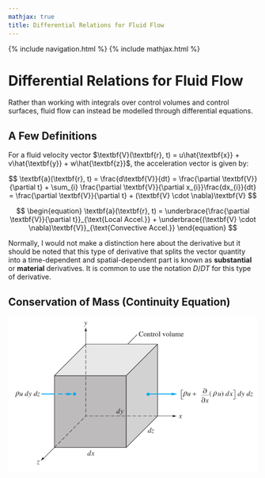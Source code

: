 ```yaml
---
mathjax: true
title: Differential Relations for Fluid Flow
---
```

{% include navigation.html %}
{% include mathjax.html %}

# Differential Relations for Fluid Flow

Rather than working with integrals over control volumes and control surfaces, fluid flow can instead be modelled through differential equations.

## A Few Definitions

For a fluid velocity vector $\textbf{V}(\textbf{r}, t) = u\hat{\textbf{x}} + v\hat{\textbf{y}} + w\hat{\textbf{z}}$, the acceleration vector is given by:

$$ \textbf{a}(\textbf{r}, t) = \frac{d\textbf{V}}{dt} = \frac{\partial \textbf{V}}{\partial t} + \sum_{i} \frac{\partial \textbf{V}}{\partial x_{i}}\frac{dx_{i}}{dt} =  \frac{\partial \textbf{V}}{\partial t} + (\textbf{V} \cdot \nabla)\textbf{V} $$

$$ \begin{equation} \textbf{a}(\textbf{r}, t) =  \underbrace{\frac{\partial \textbf{V}}{\partial t}}_{\text{Local Accel.}} + \underbrace{(\textbf{V} \cdot \nabla)\textbf{V}}_{\text{Convective Accel.}}  \end{equation} $$

Normally, I would not make a distinction here about the derivative but it should be noted that this type of derivative that splits the vector quantity into a time-dependent and spatial-dependent part is known as **substantial** or **material** derivatives. It is common to use the notation $D/DT$ for this type of derivative.

## Conservation of Mass (Continuity Equation)

![Volume element mass](fluid-mech/figures/volume-element-mass.PNG)


